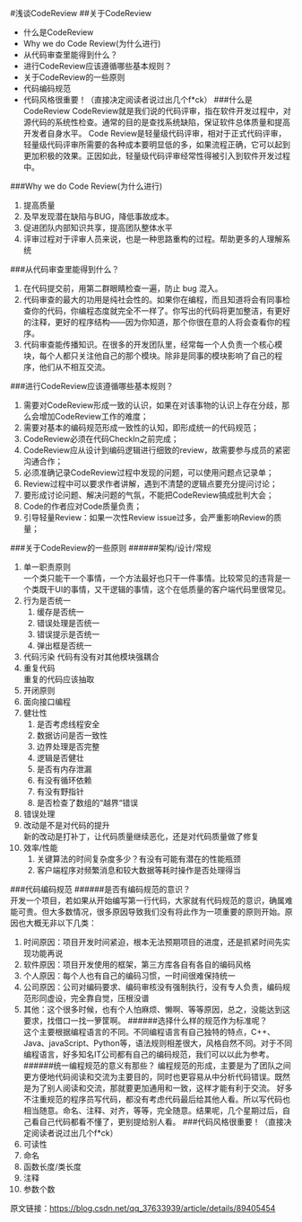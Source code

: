 #浅谈CodeReview
##关于CodeReview
- 什么是CodeReview
- Why we do Code Review(为什么进行)
- 从代码审查里能得到什么？
- 进行CodeReview应该遵循哪些基本规则？
- 关于CodeReview的一些原则
- 代码编码规范
- 代码风格很重要！（直接决定阅读者说过出几个f*ck）
###什么是CodeReview
CodeReview就是我们说的代码评审，指在软件开发过程中，对源代码的系统性检查。通常的目的是查找系统缺陷，保证软件总体质量和提高开发者自身水平。 Code Review是轻量级代码评审，相对于正式代码评审，轻量级代码评审所需要的各种成本要明显低的多，如果流程正确，它可以起到更加积极的效果。正因如此，轻量级代码评审经常性得被引入到软件开发过程中。

###Why we do Code Review(为什么进行)
1. 提高质量
2. 及早发现潜在缺陷与BUG，降低事故成本。
3. 促进团队内部知识共享，提高团队整体水平
4. 评审过程对于评审人员来说，也是一种思路重构的过程。帮助更多的人理解系统

###从代码审查里能得到什么？
1. 在代码提交前，用第二群眼睛检查一遍，防止 bug 混入。
2. 代码审查的最大的功用是纯社会性的。如果你在编程，而且知道将会有同事检查你的代码，你编程态度就完全不一样了。你写出的代码将更加整洁，有更好的注释，更好的程序结构——因为你知道，那个你很在意的人将会查看你的程序。
3. 代码审查能传播知识。在很多的开发团队里，经常每一个人负责一个核心模块，每个人都只关注他自己的那个模块。除非是同事的模块影响了自己的程序，他们从不相互交流。

###进行CodeReview应该遵循哪些基本规则？
1. 需要对CodeReview形成一致的认识，如果在对该事物的认识上存在分歧，那么会增加CodeReview工作的难度；
2. 需要对基本的编码规范形成一致性的认知，即形成统一的代码规范；
3. CodeReview必须在代码CheckIn之前完成；
4. CodeReview应从设计到编码逻辑进行细致的review，故需要参与成员的紧密沟通合作；
5. 必须准确记录CodeReview过程中发现的问题，可以使用问题点记录单；
6. Review过程中可以要求作者讲解，遇到不清楚的逻辑点要充分提问讨论；
7. 要形成讨论问题、解决问题的气氛，不能把CodeReview搞成批判大会；
8. Code的作者应对Code质量负责；
9. 引导轻量Review：如果一次性Review issue过多，会严重影响Review的质量；

###关于CodeReview的一些原则
######架构/设计/常规
1. 单一职责原则  
    一个类只能干一个事情，一个方法最好也只干一件事情。比较常见的违背是一个类既干UI的事情，又干逻辑的事情，这个在低质量的客户端代码里很常见。
2. 行为是否统一
    1. 缓存是否统一
    2. 错误处理是否统一
    3. 错误提示是否统一
    4. 弹出框是否统一
3. 代码污染
   代码有没有对其他模块强耦合
4. 重复代码  
   重复的代码应该抽取
5. 开闭原则
6. 面向接口编程
7. 健壮性
    1. 是否考虑线程安全
    2. 数据访问是否一致性
    3. 边界处理是否完整
    4. 逻辑是否健壮
    5. 是否有内存泄漏
    6. 有没有循环依赖
    7. 有没有野指针
    8. 是否检查了数组的“越界“错误
8. 错误处理
9. 改动是不是对代码的提升  
    新的改动是打补丁，让代码质量继续恶化，还是对代码质量做了修复
10. 效率/性能
    1. 关键算法的时间复杂度多少？有没有可能有潜在的性能瓶颈
    2. 客户端程序对频繁消息和较大数据等耗时操作是否处理得当

###代码编码规范
######是否有编码规范的意识？  
开发一个项目，若如果从开始编写第一行代码，大家就有代码规范的意识，确属难能可贵。但大多数情况，很多原因导致我们没有将此作为一项重要的原则开始。原因也大概无非以下几类：  
1. 时间原因：项目开发时间紧迫，根本无法预期项目的进度，还是抓紧时间先实现功能再说
2. 软件原因：项目开发使用的框架，第三方库各自有各自的编码风格
3. 个人原因：每个人也有自己的编码习惯，一时间很难保持统一
4. 公司原因：公司对编码要求、编码审核没有强制执行，没有专人负责，编码规范形同虚设，完全靠自觉，压根没谱
5. 其他：这个很多时候，也有个人怕麻烦、懒啊、等等原因，总之，没能达到这要求，找借口一找一箩筐啊。
######选择什么样的规范作为标准呢？  
这个主要根据编程语言的不同。不同编程语言有自己独特的特点，C++、Java、javaScript、Python等，语法规则相差很大，风格自然不同。对于不同编程语言，好多知名IT公司都有自己的编码规范，我们可以以此为参考。
######统一编程规范的意义有那些？
编程规范的形成，主要是为了团队之间更方便地代码阅读和交流为主要目的，同时也更容易从中分析代码错误。既然是为了别人阅读和交流，那就要更加通用和一致，这样才能有利于交流。 好多不注重规范的程序员写代码，都没有考虑代码最后给其他人看。所以写代码也相当随意。命名、注释、对齐，等等，完全随意。结果呢，几个星期过后，自己看自己代码都看不懂了，更别提给别人看。
###代码风格很重要！（直接决定阅读者说过出几个f*ck）
1. 可读性
2. 命名
3. 函数长度/类长度
4. 注释
5. 参数个数

原文链接：<https://blog.csdn.net/qq_37633939/article/details/89405454>
